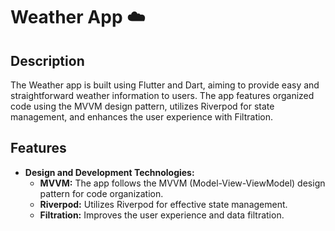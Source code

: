 
# Weather App ☁️

## Description

The Weather app is built using Flutter and Dart, aiming to provide easy and straightforward weather information to users. The app features organized code using the MVVM design pattern, utilizes Riverpod for state management, and enhances the user experience with Filtration.

## Features

- **Design and Development Technologies:**
  - **MVVM:** The app follows the MVVM (Model-View-ViewModel) design pattern for code organization.
  - **Riverpod:** Utilizes Riverpod for effective state management.
  - **Filtration:** Improves the user experience and data filtration.

